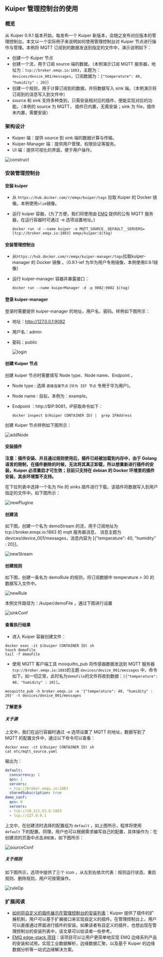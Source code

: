 ## Kuiper 管理控制台的使用

### 概览

从 Kuiper 0.9.1 版本开始，每发布一个 Kuiper 新版本，会随之发布对应版本的管理控制台。本文以一个实际例子来说明如何使用管理控制台对 Kuiper 节点进行操作与管理。本例将 MQTT 订阅到的数据发送到指定的文件中，演示说明如下：

- 创建一个 Kuiper 节点
- 创建一个流，用于订阅 source 端的数据。（本例演示订阅 MQTT 服务器，地址为：`tcp://broker.emqx.io:1883`，主题为：`devices/device_001/messages`，订阅数据为：`{"temperature": 40, "humidity" : 20}`）
- 创建一个规则，用于计算订阅到的数据，并将数据写入 sink 端。（本例演示将订阅到的消息写入到文件中）
- source 和 sink 支持多种类别，只需安装相对应的插件，便能实现对应的功能。（本例的 source 为 MQTT， 插件已内置，无需安装；sink 为 file，插件未内置，需要安装）

### 架构设计

* Kuiper 端：提供 source 到 sink 端的数据计算与传输。
* Kuiper-Manager 端：提供用户管理，权限验证等服务。
* UI 端：提供可视化的界面，便于用户操作。

![construct](./image/conStruct.png)

### 安装管理控制台

#### 安装 kuiper

- 从 `https://hub.docker.com/r/emqx/kuiper/tags` 拉取 Kuiper 的 Docker 镜像。本例使用`slim`镜像。

- 运行 kuiper 容器，(为了方便，我们将使用由 [EMQ](https://www.emqx.io) 提供的公有 MQTT 服务器，在运行容器时可通过 -e 选项设置地址。)

  ```shell
  docker run -d --name kuiper -e MQTT_SOURCE__DEFAULT__SERVERS=[tcp://broker.emqx.io:1883] emqx/kuiper:$(tag)
  ```

#### 安装管理控制台

- 从`https://hub.docker.com/r/emqx/kuiper-manager/tags`拉取kuiper-manager 的 Docker 镜像 。（0.9.1-ief 为华为用户专用镜像，本例使用0.9.1镜像）

- 运行 kuiper-manager 容器并暴露接口：

  ```shell
  docker run --name kuiperManager -d -p 9082:9082 $(tag)
  ```

#### 登录 kuiper-manager

登录时需要提供 kuiper-manager 的地址，用户名、密码。样例如下图所示：

* 地址：http://127.0.0.1:9082

* 用户名：admin

* 密码：public

  ![login](./image/login.png)

#### 创建 Kuiper 节点

创建 kuiper 节点时需要填写 Node type、Node name、Endpoint 。

* Node type : 选择 `直接连接节点`  (`华为 IEF 节点` 专用于华为用户)。

* Node name : 自拟，本例为：example。

* Endpoint ：http://$IP:9081，IP获取命令如下：

  ```shell
  docker inspect $(Kuiper CONTAINER ID) |  grep IPAddress
  ```

创建 Kuiper 节点样例如下图所示：

![addNode](./image/addNode.png)

#### 安装插件

**注意：插件安装、并且通过规则使用后，插件已经被加载到内存中，由于 Golang 语言的限制，在插件删除的时候，无法将其真正卸载，所以想重新进行插件的安装，Kuiper 必须重启才可生效；目前只支持在 debian 的 Docker 环境里的插件安装，其余环境暂不支持。**

在下拉列表中选择一个名为 file 的 sinks 插件进行下载，该插件将数据写入到用户指定的文件中。如下图所示：

![newPlugine](./image/newPlugin.png)

#### 创建流

如下图，创建一个名为 demoStream 的流，用于订阅地址为 tcp://broker.emqx.io:1883 的 mqtt 服务器消息， 消息主题为 devices/device_001/messages，消息内容为 [{"temperature": 40, "humidity" : 20}]。

![newStream](./image/newStream.png)

#### 创建规则

如下图，创建一条名为 demoRule 的规则，将订阅数据中 temperature > 30 的数据写入文件中。

![newRule](./image/newRule.png)

本例文件路径为：/kuiper/demoFile ，通过下图进行设置

![sinkConf](./image/sinkConf.png)

#### 查看执行结果

* 进入 Kuiper 容器创建文件：

```shell
docker exec -it $(kuiper CONTAINER ID) sh
touch demoFile
tail -f demoFile
```

* 使用 MQTT 客户端工具 mosquitto_pub 将传感器数据发送到 MQTT 服务器 `tcp://broker.emqx.io:1883`的主题 `devices/device_001/messages`  中，命令如下。如一切正常，此时名为`demoFile`的文件将收到数据：`[{"temperature": 40, "humidity" : 20}]`。

```shell
mosquitto_pub -h broker.emqx.io -m '{"temperature": 40, "humidity" : 20}' -t devices/device_001/messages
```

#### 了解更多

##### 关于源

上文中，我们在运行容器时通过 -e 选项设置了 MQTT 的地址，数据写到了 MQTT 的配置文件中，通过以下命令可以查看：

```shell
docker exec -it $(Kuiper CONTAINER ID) sh
cat etc/mqtt_source.yaml
```

输出为：

```yaml
default:
  concurrency: 1
  qos: 1
  servers:
  - tcp://broker.emqx.io:1883
  sharedSubscription: true
demo_conf:
  qos: 0
  servers:
  - tcp://10.211.55.6:1883
  - tcp://127.0.0.1
```

上文中，在创建流时选择的配置组为 `default` ，如上图所示，程序将使用 `default` 下的配置。同理，用户也可以根据需求编写自己的配置，具体操作为：在创建流的页面中点击`源配置`，如下图所示：

![sourceConf](./image/sourceConf.png)

##### 关于规则

如下图所示，选项中提供了三个 icon ，从左到右依次代表：规则运行状态、重启规则、删除规则，用户可按需操作。

![ruleOp](./image/ruleOp.png)

### 扩展阅读

- [如何将自定义的插件展示在管理控制台的安装列表](plugins_in_manager.md)：Kuiper 提供了插件的扩展机制，用户可以基于扩展接口来实现自定义的插件。在管理控制台上，用户可以直接通过界面进行插件的安装。如果读者有自定义的插件，也想出现在管理控制台的安装列表中，该文章可以给读者一些参考。
- [EMQ edge-stack 项目](https://github.com/emqx/edge-stack)：该项目可以让用户更简单地实现 EMQ 边缘系列产品的安装和试用，实现工业数据解析，边缘数据汇聚，以及基于 Kuiper 的边缘数据分析等一站式边缘解决方案。


